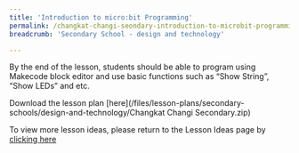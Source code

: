 ```yaml
---
title: 'Introduction to micro:bit Programming'
permalink: /changkat-changi-seondary-introduction-to-microbit-programming/
breadcrumb: 'Secondary School - design and technology'

---
```



By the end of the lesson, students should be able to program using Makecode block editor and use basic functions such as “Show String”, “Show LEDs” and etc.

Download the lesson plan [here](/files/lesson-plans/secondary-schools/design-and-technology/Changkat Changi Secondary.zip)

To view more lesson ideas, please return to the Lesson Ideas page by [clicking here](/in-schools/digital-maker/lesson-ideas-secondary/)
